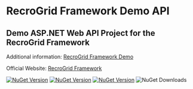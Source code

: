 RecroGrid Framework Demo API
============================

## Demo ASP.NET Web API Project for the RecroGrid Framework

Additional information: [RecroGrid Framework Demo](https://github.com/RecroGridFramework/RGF.Demo)

Official Website: [RecroGrid Framework](https://RecroGridFramework.com) 

[![NuGet Version](https://img.shields.io/nuget/v/Recrovit.RecroGridFramework.Core.svg?label=RGF.Core)](https://www.nuget.org/packages/Recrovit.RecroGridFramework.Core/) [![NuGet Version](https://img.shields.io/nuget/v/Recrovit.RecroGridFramework.Client.Blazor.UI.svg?label=RGF.Client.Blazor.UI)](https://www.nuget.org/packages/Recrovit.RecroGridFramework.Client.Blazor.UI/) [![NuGet Version](https://img.shields.io/nuget/v/RecroGrid.svg?label=RecroGrid)](https://www.nuget.org/packages/RecroGrid/) ![NuGet Downloads](https://img.shields.io/nuget/dt/RecroGrid)
